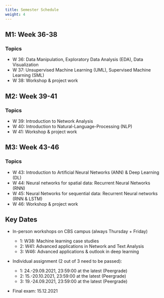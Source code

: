 ```yaml
---
title: Semester Schedule
weight: 4
---
```


## M1: Week 36-38

### Topics

* W 36: Data Manipulation, Exploratory Data Analysis (EDA), Data Visualization
* W 37: Unsupervised Machine Learning (UML), Supervised Machine Learning (SML)
* W 38: Workshop & project work 

   
## M2: Week 39-41

### Topics

* W 39: Introduction to Network Analysis
* W 40: Introduction to Natural-Language-Processing (NLP)
* W 41: Workshop & project work
   
## M3: Week 43-46

### Topics

* W 43: Introduction to Artificial Neural Networks (ANN) & Deep Learning (DL)
* W 44: Neural networks for spatial data: Recurrent Neural Networks (RNN)
* W 45: Neural Networks for sequential data: Recurrent Neural networks (RNN & LSTM)
* W 46: Workshop & project work 


## Key Dates

* In-person workshops on CBS campus (always Thursday + Friday)
   * 1: W38: Machine learning case studies
   * 2: W41: Advanced applications in Network and Text Analysis
   * 3: W46: Advanced applications & outlook in deep learning
   
* Individual assignment (2 out of 3 need to be passed): 
   * 1: 24.-29.09.2021, 23:59:00 at the latest (Peergrade) 
   * 2: 15.-20.10.2021, 23:59:00 at the latest (Peergrade) 
   * 3: 19.-24.09.2021, 23:59:00 at the latest (Peergrade) 
   
* Final exam: 15.12.2021
  
